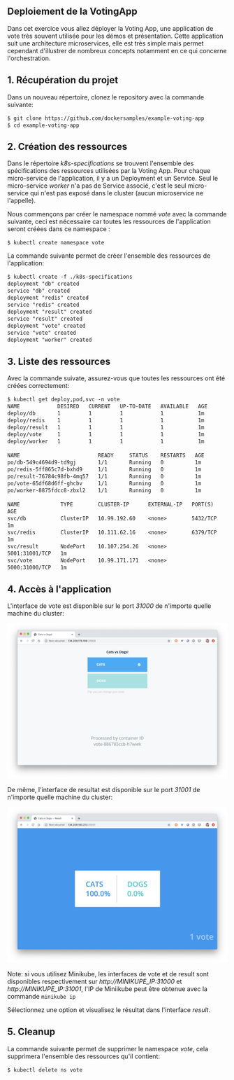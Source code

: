 ## Deploiement de la VotingApp

Dans cet exercice vous allez déployer la Voting App, une application de vote très souvent utilisée pour les démos et présentation. Cette application suit une architecture microservices, elle est très simple mais permet cependant d'illustrer de nombreux concepts notamment en ce qui concerne l'orchestration.

## 1. Récupération du projet

Dans un nouveau répertoire, clonez le repository avec la commande suivante:

```
$ git clone https://github.com/dockersamples/example-voting-app
$ cd example-voting-app
```

## 2. Création des ressources

Dans le répertoire *k8s-specifications* se trouvent l'ensemble des spécifications des ressources utilisées par la Voting App. Pour chaque micro-service de l'application, il y a un Deployment et un Service. Seul le micro-service *worker* n'a pas de Service associé, c'est le seul micro-service qui n'est pas exposé dans le cluster (aucun microservice ne l'appelle).

Nous commençons par créer le namespace nommé *vote* avec la commande suivante, ceci est nécessaire car toutes les ressources de l'application seront créées dans ce namespace :

```
$ kubectl create namespace vote
```

La commande suivante permet de créer l'ensemble des ressources de l'application:

```
$ kubectl create -f ./k8s-specifications
deployment "db" created
service "db" created
deployment "redis" created
service "redis" created
deployment "result" created
service "result" created
deployment "vote" created
service "vote" created
deployment "worker" created
```

## 3. Liste des ressources

Avec la commande suivate, assurez-vous que toutes les ressources ont été créées correctement:

```
$ kubectl get deploy,pod,svc -n vote
NAME            DESIRED   CURRENT   UP-TO-DATE   AVAILABLE   AGE
deploy/db       1         1         1            1           1m
deploy/redis    1         1         1            1           1m
deploy/result   1         1         1            1           1m
deploy/vote     1         1         1            1           1m
deploy/worker   1         1         1            1           1m

NAME                         READY     STATUS    RESTARTS   AGE
po/db-549c4694d9-td9gj       1/1       Running   0          1m
po/redis-5ff865c7d-bxhd9     1/1       Running   0          1m
po/result-76784c98fb-4mq57   1/1       Running   0          1m
po/vote-65df68d6ff-ghcbv     1/1       Running   0          1m
po/worker-8875fdcc8-zbxl2    1/1       Running   0          1m

NAME             TYPE        CLUSTER-IP      EXTERNAL-IP   PORT(S)          AGE
svc/db           ClusterIP   10.99.192.60    <none>        5432/TCP         1m
svc/redis        ClusterIP   10.111.62.16    <none>        6379/TCP         1m
svc/result       NodePort    10.107.254.26   <none>        5001:31001/TCP   1m
svc/vote         NodePort    10.99.171.171   <none>        5000:31000/TCP   1m
```

## 4. Accès à l'application

L'interface de vote est disponible sur le port *31000* de n'importe quelle machine du cluster:

![vote](./images/vote1.png)

De même, l'interface de resultat est disponible sur le port *31001* de n'importe quelle machine du cluster:

![result](./images/vote2.png)

Note: si vous utilisez Minikube, les interfaces de vote et de result sont disponibles respectivement sur *http://MINIKUPE_IP:31000* et *http://MINIKUPE_IP:31001*, l'IP de Miniikube peut être obtenue avec la commande ```minikube ip```

Sélectionnez une option et visualisez le résultat dans l'interface *result*.

## 5. Cleanup

La commande suivante permet de supprimer le namespace *vote*, cela supprimera l'ensemble des ressources qu'il contient:

```
$ kubectl delete ns vote
```
